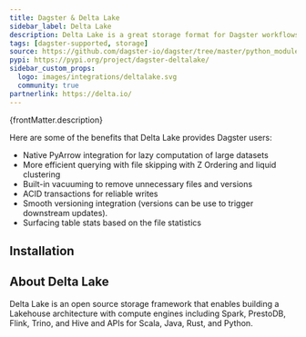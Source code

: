 ```yaml
---
title: Dagster & Delta Lake
sidebar_label: Delta Lake
description: Delta Lake is a great storage format for Dagster workflows. With this integration, you can use the Delta Lake I/O Manager to read and write your Dagster assets.
tags: [dagster-supported, storage]
source: https://github.com/dagster-io/dagster/tree/master/python_modules/libraries/dagster-deltalake
pypi: https://pypi.org/project/dagster-deltalake/
sidebar_custom_props:
  logo: images/integrations/deltalake.svg
  community: true
partnerlink: https://delta.io/
---
```


<p>{frontMatter.description}</p>

Here are some of the benefits that Delta Lake provides Dagster users:

- Native PyArrow integration for lazy computation of large datasets
- More efficient querying with file skipping with Z Ordering and liquid clustering
- Built-in vacuuming to remove unnecessary files and versions
- ACID transactions for reliable writes
- Smooth versioning integration (versions can be use to trigger downstream updates).
- Surfacing table stats based on the file statistics

## Installation

<PackageInstallInstructions packageName="dagster-deltalake dagster-deltalake-pandas dagster-deltalake-polars" />

## About Delta Lake

Delta Lake is an open source storage framework that enables building a Lakehouse architecture with compute engines including Spark, PrestoDB, Flink, Trino, and Hive and APIs for Scala, Java, Rust, and Python.
